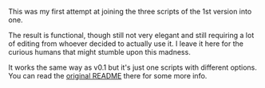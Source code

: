 This was my first attempt at joining the three scripts of the 1st version into one.

The result is functional, though still not very elegant and still requiring a lot of editing from whoever decided to actually use it. I leave it here for the curious humans that might stumble upon this madness.

It works the same way as v0.1 but it's just one scripts with different options. You can read the [original README](https://codeberg.org/olivia/energy-tracking/src/branch/main/old_versions/v0.1) there for some more info.
